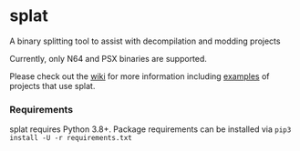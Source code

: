 # splat
A binary splitting tool to assist with decompilation and modding projects

Currently, only N64 and PSX binaries are supported.

Please check out the [wiki](https://github.com/ethteck/splat/wiki) for more information including [examples](https://github.com/ethteck/splat/wiki/Examples) of projects that use splat.

### Requirements
splat requires Python 3.8+. Package requirements can be installed via `pip3 install -U -r requirements.txt`

